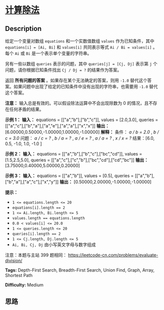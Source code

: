 # [计算除法][title]

## Description

给定一个变量对数组 `equations` 和一个实数值数组 `values` 作为已知条件，其中 `equations[i] = [Ai, Bi]` 和
`values[i]` 共同表示等式 `Ai / Bi = values[i]` 。每个 `Ai` 或 `Bi` 是一个表示单个变量的字符串。

另有一些以数组 `queries` 表示的问题，其中 `queries[j] = [Cj, Dj]` 表示第 `j` 个问题，请你根据已知条件找出 `Cj
/ Dj = ?` 的结果作为答案。

返回 **所有问题的答案** 。如果存在某个无法确定的答案，则用 `-1.0` 替代这个答案。如果问题中出现了给定的已知条件中没有出现的字符串，也需要用
`-1.0` 替代这个答案。

**注意：** 输入总是有效的。可以假设除法运算中不会出现除数为 0 的情况，且不存在任何矛盾的结果。



**示例 1：**
            **输入：** equations = [["a","b"],["b","c"]], values = [2.0,3.0], queries = [["a","c"],["b","a"],["a","e"],["a","a"],["x","x"]]    **输出：** [6.00000,0.50000,-1.00000,1.00000,-1.00000]    **解释：**    条件： _a / b = 2.0_ , _b / c = 3.0_    问题： _a / c = ?_ , _b / a = ?_ , _a / e = ?_ , _a / a = ?_ , _x / x = ?_    结果：[6.0, 0.5, -1.0, 1.0, -1.0 ]    

**示例 2：**
            **输入：** equations = [["a","b"],["b","c"],["bc","cd"]], values = [1.5,2.5,5.0], queries = [["a","c"],["c","b"],["bc","cd"],["cd","bc"]]    **输出：** [3.75000,0.40000,5.00000,0.20000]    

**示例 3：**
            **输入：** equations = [["a","b"]], values = [0.5], queries = [["a","b"],["b","a"],["a","c"],["x","y"]]    **输出：** [0.50000,2.00000,-1.00000,-1.00000]    



**提示：**

  * `1 <= equations.length <= 20`
  * `equations[i].length == 2`
  * `1 <= Ai.length, Bi.length <= 5`
  * `values.length == equations.length`
  * `0.0 < values[i] <= 20.0`
  * `1 <= queries.length <= 20`
  * `queries[i].length == 2`
  * `1 <= Cj.length, Dj.length <= 5`
  * `Ai, Bi, Cj, Dj` 由小写英文字母与数字组成



注意：本题与主站 399 题相同： <https://leetcode-cn.com/problems/evaluate-division/>


**Tags:** Depth-First Search, Breadth-First Search, Union Find, Graph, Array, Shortest Path

**Difficulty:** Medium

## 思路

[title]: https://leetcode-cn.com/problems/vlzXQL
